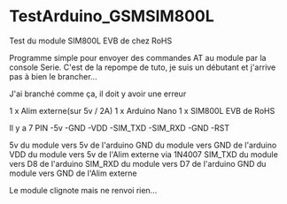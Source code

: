 # TestArduino_GSMSIM800L

Test du module SIM800L EVB de chez RoHS

Programme simple pour envoyer des commandes AT au module par la console Serie.
C'est de la repompe de tuto, je suis un débutant et j'arrive pas à bien le brancher...

J'ai branché comme ça, il doit y avoir une erreur

1 x Alim externe(sur 5v / 2A)
1 x Arduino Nano
1 x SIM800L EVB de RoHS

Il y a 7 PIN
-5v
-GND
-VDD
-SIM_TXD
-SIM_RXD
-GND
-RST

5v du module vers 5v de l'arduino
GND du module vers GND de l'arduino
VDD du module vers 5v de l'Alim externe via 1N4007
SIM_TXD du module vers D8 de l'arduino
SIM_RXD du module vers D7 de l'arduino
GND du module vers GND de l'Alim externe

Le module clignote mais ne renvoi rien...
